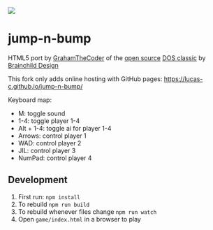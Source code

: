 [![](https://travis-ci.org/Lucas-C/jump-n-bump.svg?branch=master)](https://travis-ci.org/Lucas-C/jump-n-bump)

# jump-n-bump
HTML5 port by [GrahamTheCoder](https://github.com/GrahamTheCoder) of the [open source](https://github.com/fschulze/jumpnbump) [DOS classic](https://icculus.org/jumpnbump/) by [Brainchild Design](http://www.bitbliss.com)

This fork only adds online hosting with GitHub pages: https://lucas-c.github.io/jump-n-bump/

Keyboard map:
- M: toggle sound
- 1-4: toggle player 1-4
- Alt + 1-4: toggle ai for player 1-4
- Arrows: control player 1
- WAD: control player 2
- JIL: control player 3
- NumPad: control player 4

## Development

1. First run: `npm install`
1. To rebuild `npm run build`
1. To rebuild whenever files change `npm run watch`
1. Open `game/index.html` in a browser to play

